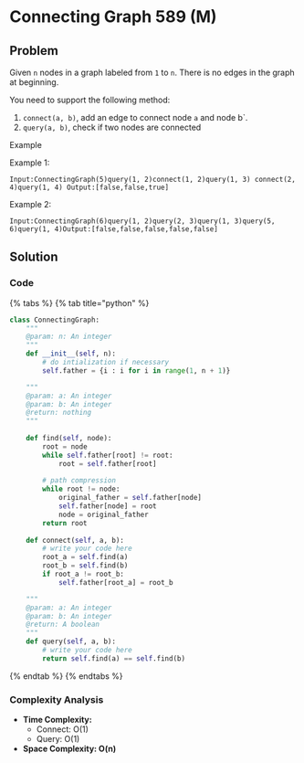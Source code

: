 # Connecting Graph 589 \(M\)

## Problem

Given `n` nodes in a graph labeled from `1` to `n`. There is no edges in the graph at beginning.

You need to support the following method:

1. `connect(a, b)`, add an edge to connect node `a` and node b\`.
2. `query(a, b)`, check if two nodes are connected

Example

Example 1:

```text
Input:ConnectingGraph(5)query(1, 2)connect(1, 2)query(1, 3) connect(2, 4)query(1, 4) Output:[false,false,true]
```

Example 2:

```text
Input:ConnectingGraph(6)query(1, 2)query(2, 3)query(1, 3)query(5, 6)query(1, 4)Output:[false,false,false,false,false]
```

## Solution 

### Code

{% tabs %}
{% tab title="python" %}
```python
class ConnectingGraph:
    """
    @param: n: An integer
    """
    def __init__(self, n):
        # do intialization if necessary
        self.father = {i : i for i in range(1, n + 1)}

    """
    @param: a: An integer
    @param: b: An integer
    @return: nothing
    """
    
    def find(self, node):
        root = node
        while self.father[root] != root:
            root = self.father[root]
        
        # path compression
        while root != node:
            original_father = self.father[node]
            self.father[node] = root
            node = original_father
        return root
    
    def connect(self, a, b):
        # write your code here
        root_a = self.find(a)
        root_b = self.find(b)
        if root_a != root_b:
            self.father[root_a] = root_b

    """
    @param: a: An integer
    @param: b: An integer
    @return: A boolean
    """
    def query(self, a, b):
        # write your code here
        return self.find(a) == self.find(b)

```
{% endtab %}
{% endtabs %}

### Complexity Analysis

* **Time Complexity:** 
  * Connect: O\(1\)
  * Query: O\(1\)
* **Space Complexity: O\(n\)**

